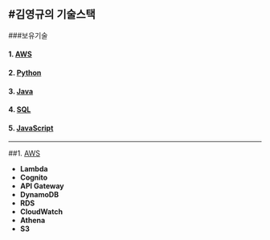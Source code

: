 #김영규의 기술스택
---
###보유기술
  #### 1. [AWS](#cont10)<a id="toc10"></a>
  #### 2. [Python](#cont11)<a id="toc10"></a>
  #### 3. [Java](#cont12)<a id="toc10"></a>
  #### 4. [SQL](#cont13)<a id="toc10"></a>
  #### 5. [JavaScript](#cont14)<a id="toc10"></a>
---

##1. [AWS](#cont10)<a id="toc10"></a>
* **Lambda**
* **Cognito**
* **API Gateway**
* **DynamoDB**
* **RDS**
* **CloudWatch**
* **Athena**
* **S3**
